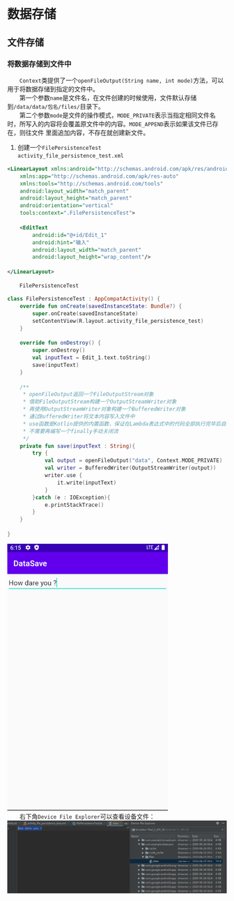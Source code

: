 # 数据存储
## 文件存储
### 将数据存储到文件中
&emsp;&emsp;```Context```类提供了一个```openFileOutput(String name, int mode)```方法，可以用于将数据存储到指定的文件中。  
&emsp;&emsp;第一个参数```name```是文件名，在文件创建的时候使用，文件默认存储到```/data/data/包名/files/```目录下。  
&emsp;&emsp;第二个参数```mode```是文件的操作模式，```MODE_PRIVATE```表示当指定相同文件名时，所写入的内容将会覆盖原文件中的内容。```MODE_APPEND```表示如果该文件已存在，则往文件
里面追加内容，不存在就创建新文件。  
1. 创建一个```FilePersistenceTest```   
```activity_file_persistence_test.xml```  
```xml
<LinearLayout xmlns:android="http://schemas.android.com/apk/res/android"
    xmlns:app="http://schemas.android.com/apk/res-auto"
    xmlns:tools="http://schemas.android.com/tools"
    android:layout_width="match_parent"
    android:layout_height="match_parent"
    android:orientation="vertical"
    tools:context=".FilePersistenceTest">

    <EditText
        android:id="@+id/Edit_1"
        android:hint="输入"
        android:layout_width="match_parent"
        android:layout_height="wrap_content"/>

</LinearLayout>
```

&emsp;&emsp;```FilePersistenceTest```  
```kotlin
class FilePersistenceTest : AppCompatActivity() {
    override fun onCreate(savedInstanceState: Bundle?) {
        super.onCreate(savedInstanceState)
        setContentView(R.layout.activity_file_persistence_test)
    }

    override fun onDestroy() {
        super.onDestroy()
        val inputText = Edit_1.text.toString()
        save(inputText)
    }

    /**
     * openFileOutput返回一个FileOutputStream对象
     * 借助FileOutputStream构建一个OutputStreamWriter对象
     * 再使用OutputStreamWriter对象构建一个BufferedWriter对象
     * 通过BufferedWriter将文本内容写入文件中
     * use函数是Kotlin提供的内置函数，保证在Lambda表达式中的代码全部执行完毕后自动将外层的流关闭
     * 不需要再编写一个finally手动关闭流
     */
    private fun save(inputText : String){
        try {
            val output = openFileOutput("data", Context.MODE_PRIVATE)
            val writer = BufferedWriter(OutputStreamWriter(output))
            writer.use {
                it.write(inputText)
            }
        }catch (e : IOException){
            e.printStackTrace()
        }
    }

}
```
![图片示例](https://github.com/gneL1/AndroidStudy/blob/master/photos/DataPersistence/file_persistence_1.PNG)  
&emsp;&emsp;右下角```Device File Explorer```可以查看设备文件：  
![图片示例](https://github.com/gneL1/AndroidStudy/blob/master/photos/DataPersistence/file_persistence_2.PNG)  

